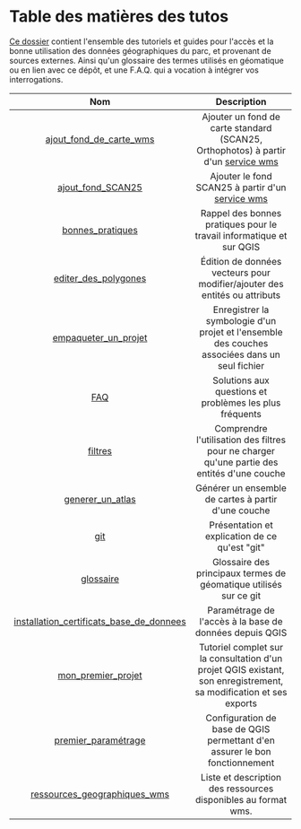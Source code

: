 # Table des matières des tutos
 
[Ce dossier](./) contient l'ensemble des tutoriels et guides pour l'accès et la bonne utilisation des données géographiques du parc, et provenant de sources externes. Ainsi qu'un glossaire des 
termes utilisés en géomatique ou en lien avec ce dépôt, et une F.A.Q. qui a vocation à intégrer vos interrogations.

|Nom|Description|
|:--:|:--:|
|[ajout_fond_de_carte_wms](./ajout_fond_de_carte_wms.md)| Ajouter un fond de carte standard (SCAN25, Orthophotos) à partir d'un [service wms](#wms)|
|[ajout_fond_SCAN25](./ajout_fond_SCAN25.md)| Ajouter le fond SCAN25 à partir d'un [service wms](#wms)|
|[bonnes_pratiques](./bonnes_pratiques.md)|Rappel des bonnes pratiques pour le travail informatique et sur QGIS|
|[editer_des_polygones](./editer_des_polygones.md)| Édition de données vecteurs pour modifier/ajouter des entités ou attributs|
|[empaqueter_un_projet](./empaqueter_un_projet.md)| Enregistrer la symbologie d'un projet et l'ensemble des couches associées dans un seul fichier|
|[FAQ](./FAQ.md)| Solutions aux questions et problèmes les plus fréquents |
|[filtres](./filtres.md)| Comprendre l'utilisation des filtres pour ne charger qu'une partie des entités d'une couche|
|[generer_un_atlas](./generer_un_atlas.md)| Générer un ensemble de cartes à partir d'une couche|
|[git](./git.md)|Présentation et explication de ce qu'est "git"|
|[glossaire](./README.md#glossaire)|Glossaire des principaux termes de géomatique utilisés sur ce git|
|[installation_certificats_base_de_donnees](./installer_certificats_base_de_donnees.md)|Paramétrage de l'accès à la base de données depuis QGIS|
|[mon_premier_projet](./mon_premier_projet.md)|Tutoriel complet sur la consultation d'un projet QGIS existant, son enregistrement, sa modification et ses exports|
|[premier_paramétrage](./premier_parametrage.md)|Configuration de base de QGIS permettant d'en assurer le bon fonctionnement|
|[ressources_geographiques_wms](./ressources_geographiques_wms.md)|Liste et description des ressources disponibles au format wms.|
